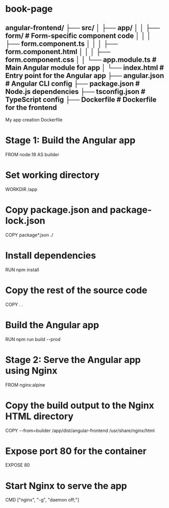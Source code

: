 # book-page

angular-frontend/
├── src/
│   ├── app/
│   │   ├── form/          # Form-specific component code
│   │   │   ├── form.component.ts
│   │   │   ├── form.component.html
│   │   │   ├── form.component.css
│   │   └── app.module.ts  # Main Angular module for app
│   └── index.html         # Entry point for the Angular app
├── angular.json           # Angular CLI config
├── package.json           # Node.js dependencies
├── tsconfig.json          # TypeScript config
├── Dockerfile             # Dockerfile for the frontend
------------------------------------------------------------------------------------------------------------------------------------
My app creation 
Dockerfile
# Stage 1: Build the Angular app
FROM node:18 AS builder

# Set working directory
WORKDIR /app

# Copy package.json and package-lock.json
COPY package*.json ./

# Install dependencies
RUN npm install

# Copy the rest of the source code
COPY . .

# Build the Angular app
RUN npm run build --prod

# Stage 2: Serve the Angular app using Nginx
FROM nginx:alpine

# Copy the build output to the Nginx HTML directory
COPY --from=builder /app/dist/angular-frontend /usr/share/nginx/html

# Expose port 80 for the container
EXPOSE 80

# Start Nginx to serve the app
CMD ["nginx", "-g", "daemon off;"]

